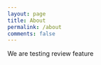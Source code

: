 ```yaml
---
layout: page
title: About
permalink: /about
comments: false
---  
```

We are testing review feature
